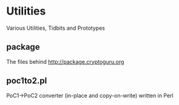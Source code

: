 # Utilities

Various Utilities, Tidbits and Prototypes

## package

The files behind http://package.cryptoguru.org

## poc1to2.pl

PoC1->PoC2 converter (in-place and copy-on-write) written in Perl
